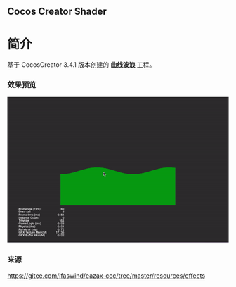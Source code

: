 ## Cocos Creator Shader

# 简介
基于 CocosCreator 3.4.1 版本创建的 **曲线波浪** 工程。

### 效果预览
![image](../../gif/202202/2022022505.gif)

### 来源
https://gitee.com/ifaswind/eazax-ccc/tree/master/resources/effects